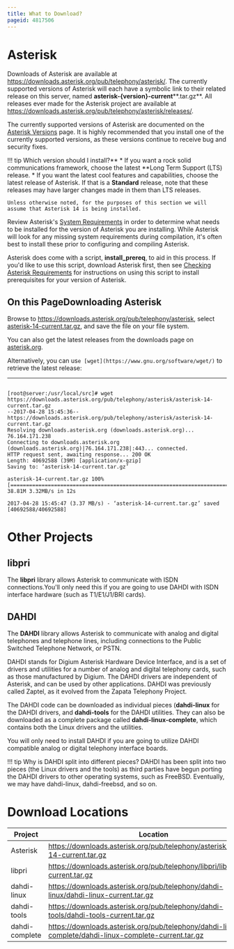 ```yaml
---
title: What to Download?
pageid: 4817506
---
```


Asterisk
========

Downloads of Asterisk are available at <https://downloads.asterisk.org/pub/telephony/asterisk/>. The currently supported versions of Asterisk will each have a symbolic link to their related release on this server, named **asterisk-{version}-current****.tar.gz**. All releases ever made for the Asterisk project are available at <https://downloads.asterisk.org/pub/telephony/asterisk/releases/>.

The currently supported versions of Asterisk are documented on the [Asterisk Versions](/About-the-Project/Asterisk-Versions) page. It is highly recommended that you install one of the currently supported versions, as these versions continue to receive bug and security fixes.




!!! tip Which version should I install?** * If you want a rock solid communications framework, choose the latest **Long Term Support (LTS)
    release.
    * If you want the latest cool features and capabilities, choose the latest release of Asterisk. If that is a **Standard** release, note that these releases may have larger changes made in them than LTS releases.

    Unless otherwise noted, for the purposes of this section we will assume that Asterisk 14 is being installed.

      
[//]: # (end-tip)



Review Asterisk's [System Requirements](/Operation/System-Requirements) in order to determine what needs to be installed for the version of Asterisk you are installing. While Asterisk will look for any missing system requirements during compilation, it's often best to install these prior to configuring and compiling Asterisk.

Asterisk does come with a script, **install_prereq**, to aid in this process. If you'd like to use this script, download Asterisk first, then see [Checking Asterisk Requirements](/Getting-Started/Installing-Asterisk/Installing-Asterisk-From-Source/Checking-Asterisk-Requirements) for instructions on using this script to install prerequisites for your version of Asterisk.

On this PageDownloading Asterisk
--------------------

Browse to <https://downloads.asterisk.org/pub/telephony/asterisk>, select [asterisk-14-current.tar.gz](https://downloads.asterisk.org/pub/telephony/asterisk/asterisk-14-current.tar.gz), and save the file on your file system.

You can also get the latest releases from the downloads page on [asterisk.org](http://asterisk.org/downloads).

Alternatively, you can us`e [wget](https://www.gnu.org/software/wget/)` to retrieve the latest release:




---

  
  


```

[root@server:/usr/local/src]# wget https://downloads.asterisk.org/pub/telephony/asterisk/asterisk-14-current.tar.gz
--2017-04-28 15:45:36-- https://downloads.asterisk.org/pub/telephony/asterisk/asterisk-14-current.tar.gz
Resolving downloads.asterisk.org (downloads.asterisk.org)... 76.164.171.238
Connecting to downloads.asterisk.org (downloads.asterisk.org)|76.164.171.238|:443... connected.
HTTP request sent, awaiting response... 200 OK
Length: 40692588 (39M) [application/x-gzip]
Saving to: ‘asterisk-14-current.tar.gz’

asterisk-14-current.tar.gz 100%[======================================================================>] 38.81M 3.32MB/s in 12s 

2017-04-28 15:45:47 (3.37 MB/s) - ‘asterisk-14-current.tar.gz’ saved [40692588/40692588]

```


Other Projects
==============

libpri
------

The **libpri** library allows Asterisk to communicate with ISDN connections.You'll only need this if you are going to use DAHDI with ISDN interface hardware (such as T1/E1/J1/BRI cards).

DAHDI
-----

The **DAHDI** library allows Asterisk to communicate with analog and digital telephones and telephone lines, including connections to the Public Switched Telephone Network, or PSTN.

DAHDI stands for Digium Asterisk Hardware Device Interface, and is a set of drivers and utilities for a number of analog and digital telephony cards, such as those manufactured by Digium. The DAHDI drivers are independent of Asterisk, and can be used by other applications. DAHDI was previously called Zaptel, as it evolved from the Zapata Telephony Project.

The DAHDI code can be downloaded as individual pieces (**dahdi-linux** for the DAHDI drivers, and **dahdi-tools** for the DAHDI utilities. They can also be downloaded as a complete package called **dahdi-linux-complete**, which contains both the Linux drivers and the utilities.

You will only need to install DAHDI if you are going to utilize DAHDI compatible analog or digital telephony interface boards.




!!! tip Why is DAHDI split into different pieces?
    DAHDI has been split into two pieces (the Linux drivers and the tools) as third parties have begun porting the DAHDI drivers to other operating systems, such as FreeBSD. Eventually, we may have dahdi-linux, dahdi-freebsd, and so on.

      
[//]: # (end-tip)



Download Locations
==================



| Project | Location |
| --- | --- |
| Asterisk | <https://downloads.asterisk.org/pub/telephony/asterisk/asterisk-14-current.tar.gz> |
| libpri | <https://downloads.asterisk.org/pub/telephony/libpri/libpri-current.tar.gz> |
| dahdi-linux | <https://downloads.asterisk.org/pub/telephony/dahdi-linux/dahdi-linux-current.tar.gz> |
| dahdi-tools | <https://downloads.asterisk.org/pub/telephony/dahdi-tools/dahdi-tools-current.tar.gz> |
| dahdi-complete | <https://downloads.asterisk.org/pub/telephony/dahdi-linux-complete/dahdi-linux-complete-current.tar.gz> |

 

 

